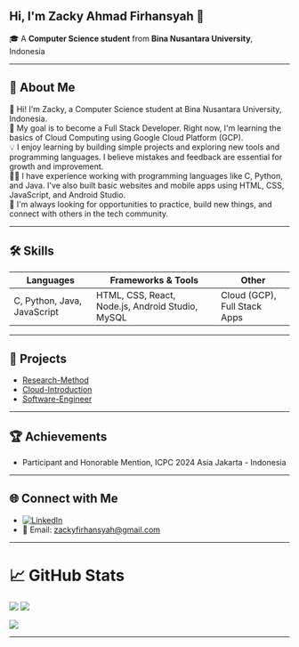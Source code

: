Hi, I'm **Zacky Ahmad Firhansyah** 👋  
---
🎓 A **Computer Science student** from **Bina Nusantara University**, Indonesia  

---

## 💫 About Me
👋 Hi! I'm Zacky, a Computer Science student at Bina Nusantara University, Indonesia.  
🚀 My goal is to become a Full Stack Developer. Right now, I'm learning the basics of Cloud Computing using Google Cloud Platform (GCP).  
💡 I enjoy learning by building simple projects and exploring new tools and programming languages. I believe mistakes and feedback are essential for growth and improvement.  
👨‍💻 I have experience working with programming languages like C, Python, and Java. I've also built basic websites and mobile apps using HTML, CSS, JavaScript, and Android Studio.  
🌱 I'm always looking for opportunities to practice, build new things, and connect with others in the tech community.  

---

## 🛠️ Skills

| Languages               | Frameworks & Tools                                | Other                        |
|-------------------------|---------------------------------------------------|-------------------------------|
| C, Python, Java, JavaScript | HTML, CSS, React, Node.js, Android Studio, MySQL | Cloud (GCP), Full Stack Apps |

---

## 📌 Projects

- [Research-Method](https://github.com/zafahi/Research-Method)  
- [Cloud-Introduction](https://github.com/zafahi/Cloud-Introduction)  
- [Software-Engineer](https://github.com/zafahi/Software-Engineer)  

---

## 🏆 Achievements
- Participant and Honorable Mention, ICPC 2024 Asia Jakarta - Indonesia

---

## 🌐 Connect with Me

- [![LinkedIn](https://img.shields.io/badge/LinkedIn-%230077B5.svg?style=flat&logo=linkedin&logoColor=white)](https://www.linkedin.com/in/zacky-ahmad-firhansyah-2455b6340/)  
- 📧 Email: [zackyfirhansyah@gmail.com](mailto:zackyfirhansyah@gmail.com)

---

#  📈 GitHub Stats

<p align="left">
  <img src="https://github-readme-stats.vercel.app/api?username=zafahi&show_icons=true&theme=tokyonight" />
  <img src="https://github-readme-stats.vercel.app/api/top-langs/?username=zafahi&layout=compact&theme=tokyonight" />
</p>

<p align="left">
  <img src="https://github-profile-trophy.vercel.app/?username=zafahi&theme=tokyonight" />
</p>

---
